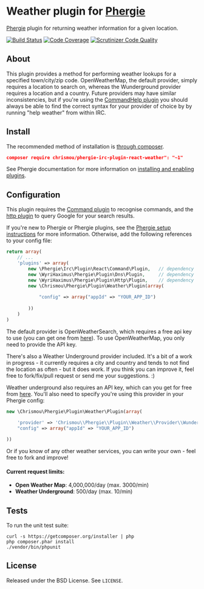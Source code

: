 # Weather plugin for [Phergie](http://github.com/phergie/phergie-irc-bot-react/)

[Phergie](http://github.com/phergie/phergie-irc-bot-react/) plugin for returning weather information for a given location.

[![Build Status](https://scrutinizer-ci.com/g/chrismou/phergie-irc-plugin-react-weather/badges/build.png?b=master)](https://scrutinizer-ci.com/g/chrismou/phergie-irc-plugin-react-weather/build-status/master)
[![Code Coverage](https://scrutinizer-ci.com/g/chrismou/phergie-irc-plugin-react-weather/badges/coverage.png?b=master)](https://scrutinizer-ci.com/g/chrismou/phergie-irc-plugin-react-weather/?branch=master)
[![Scrutinizer Code Quality](https://scrutinizer-ci.com/g/chrismou/phergie-irc-plugin-react-weather/badges/quality-score.png?b=master)](https://scrutinizer-ci.com/g/chrismou/phergie-irc-plugin-react-weather/?branch=master)

## About
This plugin provides a method for performing weather lookups for a specified town/city/zip code. OpenWeatherMap, the default provider, simply requires a location to search on,
whereas the Wunderground provider requires a location and a country. Future providers may have similar inconsistencies, but if you're using the 
[CommandHelp plugin](https://github.com/phergie/phergie-irc-plugin-react-commandhelp) you should always be able to find the correct syntax for your provider of choice by by running 
"help weather" from within IRC.

## Install

The recommended method of installation is [through composer](http://getcomposer.org).

```JSON
composer require chrismou/phergie-irc-plugin-react-weather": "~1"
```

See Phergie documentation for more information on
[installing and enabling plugins](https://github.com/phergie/phergie-irc-bot-react/wiki/Usage#plugins).

## Configuration

This plugin requires the [Command plugin](https://github.com/phergie/phergie-irc-plugin-react-command) to recognise commands, and the
[http plugin](https://github.com/WyriHaximus/PhergieHttp) to query Google for your search results.

If you're new to Phergie or Phergie plugins, see the [Phergie setup instructions](https://github.com/phergie/phergie-irc-bot-react/wiki/Usage#configuration)
for more information.  Otherwise, add the following references to your config file:

```php
return array(
	// ...
    'plugins' => array(
		new \Phergie\Irc\Plugin\React\Command\Plugin,   // dependency
		new \WyriHaximus\Phergie\Plugin\Dns\Plugin,     // dependency
		new \WyriHaximus\Phergie\Plugin\Http\Plugin,    // dependency
		new \Chrismou\Phergie\Plugin\Weather\Plugin(array(
        
            "config" => array("appId" => "YOUR_APP_ID")
        
        ))
	)
)
```

The default provider is OpenWeatherSearch, which requires a free api key to use (you can get one from 
[here](http://openweathermap.org/appid)).  To use OpenWeatherMap, you only need to provide the API key.

There's also a Weather Underground provider included. It's a bit of a work in progress - it currently requires a city and country and tends to not find 
the location as often - but it does work.  If you think you can improve it, feel free to fork/fix/pull request or send me your suggestions. :)

Weather underground also requires an API key, which can you get for free from [here](http://www.wunderground.com/weather/api/). You'll also need to
specify you're using this provider in your Phergie config:

```php
new \Chrismou\Phergie\Plugin\Weather\Plugin(array(
	
	'provider' => 'Chrismou\\Phergie\\Plugin\\Weather\\Provider\\Wunderground',
    "config" => array("appId" => "YOUR_APP_ID")

))
```
Or if you know of any other weather services, you can write your own - feel free to fork and improve!

#### Current request limits:
* **Open Weather Map**: 4,000,000/day (max. 3000/min)
* **Weather Underground**: 500/day (max. 10/min)

## Tests

To run the unit test suite:

```
curl -s https://getcomposer.org/installer | php
php composer.phar install
./vendor/bin/phpunit
```

## License

Released under the BSD License. See `LICENSE`.
